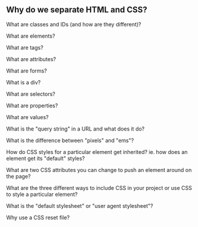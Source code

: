 Why do we separate HTML and CSS?
--


What are classes and IDs (and how are they different)?

What are elements?

What are tags?

What are attributes?

What are forms?

What is a div?

What are selectors?

What are properties?

What are values?

What is the "query string" in a URL and what does it do?

What is the difference between "pixels" and "ems"?

How do CSS styles for a particular element get inherited? ie. how does an element get its "default" styles?

What are two CSS attributes you can change to push an element around on the page?

What are the three different ways to include CSS in your project or use CSS to style a particular element?

What is the "default stylesheet" or "user agent stylesheet"?

Why use a CSS reset file?
